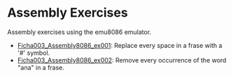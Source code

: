 # Assembly Exercises

Assembly exercises using the emu8086 emulator.

- [Ficha003_Assembly8086_ex001](): Replace every space in a frase with a '#' symbol.
- [Ficha003_Assembly8086_ex002](): Remove every occurrence of the word "ana" in a frase.

